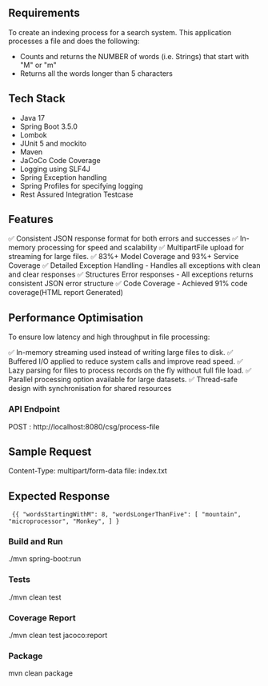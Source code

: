 ## Requirements

To create an indexing process for a search system. This application processes a file and does the following:
- Counts and returns the NUMBER of words (i.e. Strings) that start with "M" or "m"
- Returns all the words longer than 5 characters

## Tech Stack
* Java 17
* Spring Boot 3.5.0
* Lombok
* JUnit 5 and mockito
* Maven
* JaCoCo Code Coverage
* Logging using SLF4J
* Spring Exception handling 
* Spring Profiles for specifying logging
* Rest Assured Integration Testcase

## Features

✅ Consistent JSON response format for both errors and successes
✅ In-memory processing for speed and scalability
✅ MultipartFile upload for streaming for large files.
✅ 83%+ Model Coverage and 93%+ Service Coverage
✅ Detailed Exception Handling - Handles all exceptions with clean and clear responses
✅ Structures Error responses -  All exceptions returns consistent JSON error structure
✅ Code Coverage - Achieved 91% code coverage(HTML report Generated)

## Performance Optimisation 

To ensure low latency and high throughput in file processing:

✅ In-memory streaming used instead of writing large files to disk.
✅ Buffered I/O applied to reduce system calls and improve read speed.
✅ Lazy parsing for files to process records on the fly without full file load.
✅ Parallel processing option available for large datasets.
✅ Thread-safe design with synchronisation for shared resources

### API Endpoint

POST : http://localhost:8080/csg/process-file

## Sample Request

Content-Type: multipart/form-data
file: index.txt

## Expected Response
`
{{
"wordsStartingWithM": 8,
"wordsLongerThanFive": [
"mountain",
"microprocessor",
"Monkey",
]
}`

### Build and Run
./mvn spring-boot:run

### Tests
./mvn clean test 

### Coverage Report

./mvn clean test jacoco:report

### Package 

mvn clean package


